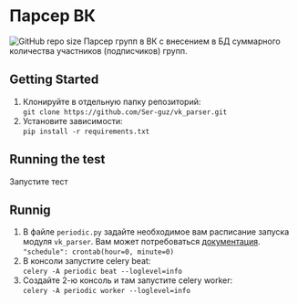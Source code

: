 # Парсер ВК 
<img alt="GitHub repo size" src="https://img.shields.io/github/repo-size/Ser-guz/vk_parser">
Парсер групп в ВК с внесением в БД суммарного количества участников (подписчиков) групп.<br>

## Getting Started 
1. Клонируйте в отдельную папку репозиторий:<br>
```git clone https://github.com/Ser-guz/vk_parser.git```
2. Установите зависимости:<br>
```pip install -r requirements.txt```

## Running the test
Запустите тест

## Runnig
1. В файле `periodic.py` задайте необходимое вам расписание запуска модуля `vk_parser`.
Вам может потребоваться [документация](https://docs.celeryproject.org/en/latest/userguide/periodic-tasks.html#crontab-schedules).<br>
```"schedule": crontab(hour=0, minute=0)```<br>
2. В консоли запустите celery beat:<br>
```celery -A periodic beat --loglevel=info```
3. Создайте 2-ю консоль и там запустите celery worker:<br>
```celery -A periodic worker --loglevel=info```
